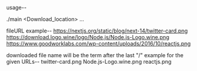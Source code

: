 usage--

./main <Download_location> <file1URl> <file2Url> ...


fileURL example--
https://nextjs.org/static/blog/next-14/twitter-card.png
https://download.logo.wine/logo/Node.js/Node.js-Logo.wine.png 
https://www.goodworklabs.com/wp-content/uploads/2016/10/reactjs.png

downloaded file name will be the term after the last "/"
example for the given URLs--
twitter-card.png
Node.js-Logo.wine.png
reactjs.png